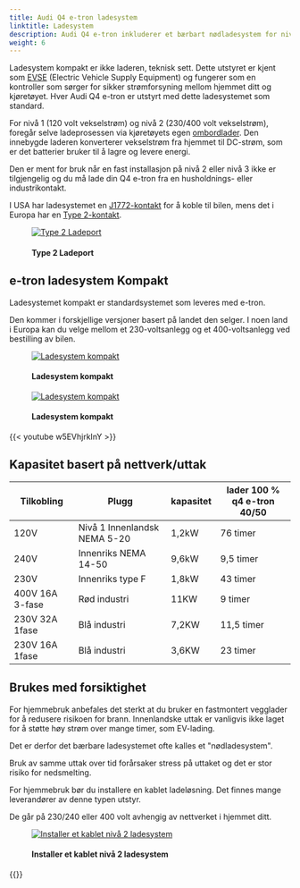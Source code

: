 ```yaml
---
title: Audi Q4 e-tron ladesystem
linktitle: Ladesystem
description: Audi Q4 e-tron inkluderer et bærbart nødladesystem for nivå 1 og nivå 2 lading. 
weight: 6
---
```

<!-- markdownlint-disable MD033 -->
Ladesystem kompakt er ikke laderen, teknisk sett. Dette utstyret er kjent som [EVSE](https://en.wikipedia.org/wiki/Charging_station) (Electric Vehicle Supply Equipment) og fungerer som en
kontroller som sørger for sikker strømforsyning mellom hjemmet ditt og kjøretøyet. Hver Audi Q4 e-tron er utstyrt med dette ladesystemet som standard.

For nivå 1 (120 volt vekselstrøm) og nivå 2 (230/400 volt vekselstrøm), foregår selve ladeprosessen via kjøretøyets egen [ombordlader](../onboardcharger/). Den innebygde laderen konverterer vekselstrøm fra hjemmet til
DC-strøm, som er det batterier bruker til å lagre og levere energi.

Den er ment for bruk når en fast installasjon på nivå 2 eller nivå 3 ikke er tilgjengelig og du må lade din Q4 e-tron fra en husholdnings- eller industrikontakt.

I USA har ladesystemet en [J1772-kontakt](https://en.wikipedia.org/wiki/SAE_J1772) for å koble til bilen, mens det i Europa har en [Type 2-kontakt](https://en.wikipedia.org/wiki/Type_2_connector).

<figure>
    <a href="https://media.electrichasgoneaudi.net/multimedia/models/q4-e-tron/technology/chargingsystem/chargeport_right.jpg">
        <img src="https://media.electrichasgoneaudi.net/multimedia/models/q4-e-tron/technology/chargingsystem/chargeport_rights.jpg"
        class="img-fluid" alt="Type 2 Ladeport" title="Type 2 Ladeport">
    </a>
    <figcaption><h4>Type 2 Ladeport</h4></figcaption>
</figure>

## e-tron ladesystem Kompakt

Ladesystemet kompakt er standardsystemet som leveres med e-tron.

Den kommer i forskjellige versjoner basert på landet den selger. I noen land i Europa kan du velge
mellom et 230-voltsanlegg og et 400-voltsanlegg ved bestilling av bilen.

<figure>
    <a href="https://media.electrichasgoneaudi.net/multimedia/models/q4-e-tron/technology/chargingsystem/chargingsystemcompact2.jpg">
        <img src="https://media.electrichasgoneaudi.net/multimedia/models/q4-e-tron/technology/chargingsystem/chargingsystemcompact2.jpg"
        class="img-fluid" alt="Ladesystem kompakt" title="Ladesystem kompakt">
    </a>
    <figcaption><h4>Ladesystem kompakt</h4></figcaption>
</figure>

<figure>
    <a href="https://media.electrichasgoneaudi.net/multimedia/models/q4-e-tron/technology/chargingsystem/chargingsystemcompact.jpg">
        <img src="https://media.electrichasgoneaudi.net/multimedia/models/q4-e-tron/technology/chargingsystem/chargingsystemcompacts.jpg"
        class="img-fluid" alt="Ladesystem kompakt" title="Ladesystem kompakt">
    </a>
    <figcaption><h4>Ladesystem kompakt</h4></figcaption>
</figure>

{{< youtube w5EVhjrkInY >}}

## Kapasitet basert på nettverk/uttak

| Tilkobling | Plugg | kapasitet | lader 100 % q4 e-tron 40/50 |
| ------| ------| ---- |------- |
| 120V | Nivå 1 Innenlandsk NEMA 5-20 | 1,2kW | 76 timer |
| 240V | Innenriks NEMA 14-50 | 9,6kW | 9,5 timer |
| 230V | Innenriks type F | 1,8kW | 43 timer |
| 400V 16A 3-fase | Rød industri | 11KW | 9 timer |
| 230V 32A 1fase | Blå industri | 7,2KW | 11,5 timer |
| 230V 16A 1fase | Blå industri | 3,6KW | 23 timer |

## Brukes med forsiktighet

For hjemmebruk anbefales det sterkt at du bruker en fastmontert vegglader for å redusere risikoen for brann. Innenlandske uttak er vanligvis ikke laget for å støtte høy strøm over mange timer, som EV-lading.

Det er derfor det bærbare ladesystemet ofte kalles et "nødladesystem".

Bruk av samme uttak over tid forårsaker stress på uttaket og det er stor risiko for nedsmelting.

For hjemmebruk bør du installere en kablet ladeløsning. Det finnes mange leverandører av denne typen utstyr.

De går på 230/240 eller 400 volt avhengig av nettverket i hjemmet ditt.

<figure>
    <a href="https://media.electrichasgoneaudi.net/multimedia/models/e-tron/technology/chargingsystem/audiwallbox.jpg">
        <img src="https://media.electrichasgoneaudi.net/multimedia/models/e-tron/technology/chargingsystem/audiwallboxs.jpg"
        class="img-fluid" alt="Installer et kablet nivå 2 ladesystem" title="Installer et kablet nivå 2 ladesystem">
    </a>
    <figcaption><h4>Installer et kablet nivå 2 ladesystem</h4></figcaption>
</figure>

{{<children description="true" />}}

